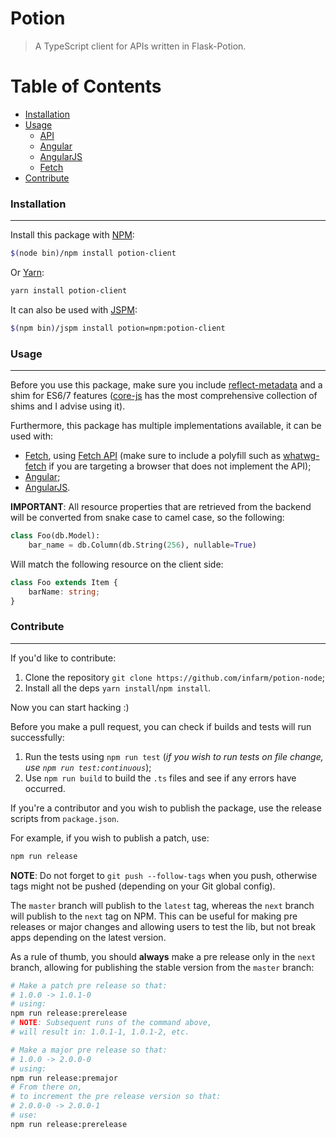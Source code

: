 # Potion

> A TypeScript client for APIs written in Flask-Potion.


# Table of Contents

* [Installation](#installation)
* [Usage](#usage)
    * [API](docs/API.md)
    * [Angular](docs/ANGULAR.md)
    * [AngularJS](docs/ANGULARJS.md)
    * [Fetch](docs/FETCH.md)
* [Contribute](#contribute)


### Installation
----------------
Install this package with [NPM](https://www.npmjs.com):
```bash
$(node bin)/npm install potion-client
```

Or [Yarn](https://yarnpkg.com/en):
```bash
yarn install potion-client
```

It can also be used with [JSPM](http://jspm.io):
```bash
$(npm bin)/jspm install potion=npm:potion-client
```


### Usage
---------
Before you use this package, make sure you include [reflect-metadata](https://www.npmjs.com/package/reflect-metadata) and a shim for ES6/7 features ([core-js](https://github.com/zloirock/core-js) has the most comprehensive collection of shims and I advise using it).

Furthermore, this package has multiple implementations available, it can be used with:
* [Fetch](docs/FETCH.md), using [Fetch API](https://developer.mozilla.org/en/docs/Web/API/Fetch_API) (make sure to include a polyfill such as [whatwg-fetch](https://github.com/github/fetch) if you are targeting a browser that does not implement the API);
* [Angular](docs/ANGULAR.md);
* [AngularJS](docs/ANGULARJS.md).

**IMPORTANT**: All resource properties that are retrieved from the backend will be converted from snake case to camel case, so the following:
```python
class Foo(db.Model):
    bar_name = db.Column(db.String(256), nullable=True)
```
Will match the following resource on the client side:
```ts
class Foo extends Item {
    barName: string;
}
```


### Contribute
--------------
If you'd like to contribute:
1. Clone the repository `git clone https://github.com/infarm/potion-node`;
2. Install all the deps `yarn install`/`npm install`. 

Now you can start hacking :)

Before you make a pull request, you can check if builds and tests will run successfully:
1. Run the tests using `npm run test` (*if you wish to run tests on file change, use `npm run test:continuous`*);
2. Use `npm run build` to build the `.ts` files and see if any errors have occurred.

If you're a contributor and you wish to publish the package, use the release scripts from `package.json`. 

For example, if you wish to publish a patch, use:
```bash
npm run release
```

**NOTE**: Do not forget to `git push --follow-tags` when you push, otherwise tags might not be pushed (depending on your Git global config).

The `master` branch will publish to the `latest` tag, whereas the `next` branch will publish to the `next` tag on NPM.
This can be useful for making pre releases or major changes and allowing users to test the lib,
but not break apps depending on the latest version.

As a rule of thumb, you should **always** make a pre release only in the `next` branch,
allowing for publishing the stable version from the `master` branch:
```bash
# Make a patch pre release so that:
# 1.0.0 -> 1.0.1-0
# using:
npm run release:prerelease
# NOTE: Subsequent runs of the command above,
# will result in: 1.0.1-1, 1.0.1-2, etc.

# Make a major pre release so that:
# 1.0.0 -> 2.0.0-0
# using:
npm run release:premajor
# From there on,
# to increment the pre release version so that:
# 2.0.0-0 -> 2.0.0-1
# use:
npm run release:prerelease
```
